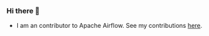 ### Hi there 👋

* I am an contributor to Apache Airflow. See my contributions [here](https://github.com/apache/airflow/pulls?q=is%3Apr+is%3Amerged+author%3Aedwardwang888).

<!--
**edwardwang888/edwardwang888** is a ✨ _special_ ✨ repository because its `README.md` (this file) appears on your GitHub profile.

Here are some ideas to get you started:

- 🔭 I’m currently working on ...
- 🌱 I’m currently learning ...
- 👯 I’m looking to collaborate on ...
- 🤔 I’m looking for help with ...
- 💬 Ask me about ...
- 📫 How to reach me: ...
- 😄 Pronouns: ...
- ⚡ Fun fact: ...
-->
